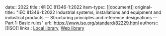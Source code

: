 date:: 2022
title:: @IEC 81346-1:2022
item-type:: [[document]]
original-title:: "IEC 81346-1:2022 Industrial systems, installations and equipment and industrial products — Structuring principles and reference designations — Part 1: Basic rules"
url:: https://www.iso.org/standard/82229.html
authors:: [[ISO]]
links:: [Local library](zotero://select/library/items/EK59VHUE), [Web library](https://www.zotero.org/users/6520516/items/EK59VHUE)
